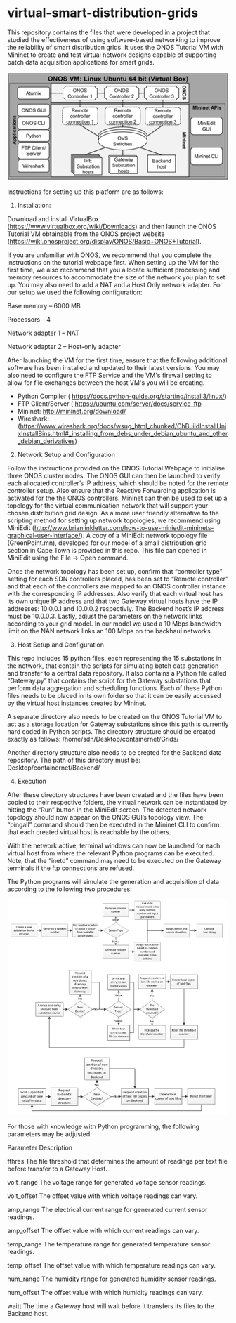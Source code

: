 # virtual-smart-distribution-grids
This repository contains the files that were developed in a project that studied the effectiveness of using software-based networking to improve the reliability of smart distribution grids. It uses the ONOS Tutorial VM with Mininet to create and test virtual network designs capable of supporting batch data acquisition applications for smart grids. 

![alt text](https://github.com/gerhard-brown/virtual-smart-distribution-grids/blob/main/Platform.png?raw=true)

Instructions for setting up this platform are as follows:

1.	Installation:

Download and install VirtualBox (https://www.virtualbox.org/wiki/Downloads) and then launch the ONOS Tutorial VM obtainable from the ONOS project website (https://wiki.onosproject.org/display/ONOS/Basic+ONOS+Tutorial).  

If you are unfamiliar with ONOS, we recommend that you complete the instructions on the tutorial webpage first. When setting up the VM for the first time, we also recommend that you allocate sufficient processing and memory resources to accommodate the size of the network you plan to set up. You may also need to add a NAT and a Host Only network adapter. For our setup we used the following configuration:

Base memory – 6000 MB

Processors – 4

Network adapter 1 – NAT

Network adapter 2 – Host-only adapter


After launching the VM for the first time, ensure that the following additional software has been installed and updated to their latest versions. You may also need to configure the FTP Service and the VM's firewall setting to allow for file exchanges between the host VM's you will be creating. 

-	Python Compiler ( https://docs.python-guide.org/starting/install3/linux/)
-	FTP Client/Server ( https://ubuntu.com/server/docs/service-ftp
-	Mininet: http://mininet.org/download/
-	Wireshark:  (https://www.wireshark.org/docs/wsug_html_chunked/ChBuildInstallUnixInstallBins.html#_installing_from_debs_under_debian_ubuntu_and_other_debian_derivatives)

2.	Network Setup and Configuration

Follow the instructions provided on the ONOS Tutorial Webpage to initialise three ONOS cluster nodes. The ONOS GUI can then be launched to verify each allocated controller’s IP address, which should be noted for the remote controller setup. Also ensure that the Reactive Forwarding application is activated for the the ONOS controllers.
Mininet can then be used to set up a topology for the virtual communication network that will support your chosen distribution grid design. As a more user friendly alternative to the scripting method for setting up network topologies, we recommend using MiniEdit (http://www.brianlinkletter.com/how-to-use-miniedit-mininets-graphical-user-interface/).
A copy of a MiniEdit network topology file (GreenPoint.mn), developed for our model of a small distribution grid section in Cape Town is provided in this repo. This file can opened in MiniEdit using the File -> Open command. 

Once the network topology has been set up, confirm that “controller type” setting for each SDN controllers placed, has been set to “Remote controller” and that each of the controllers are mapped to an ONOS controller instance with the corresponding IP addresses. Also verify that each virtual host has its own unique IP address and that two Gateway virtual hosts have the IP addresses: 10.0.0.1 and 10.0.0.2 respectivly. The Backend host’s IP address must be 10.0.0.3. Lastly, adjust the parameters on the network links according to your grid model. In our model we used a 10 Mbps bandwidth limit on the NAN network links an 100 Mbps on the backhaul networks.

3.	Host Setup and Configuration

This repo includes 15 python files, each representing the 15 substations in the network, that contain the scripts for simulating batch data generation and transfer to a central data repository. It also contains a Python file called “Gateway.py” that contains the script for the Gateway substations that perform data aggregation and scheduling functions. Each of these Python files needs to be placed in its own folder so that it can be easily accessed by the virtual host instances created by Mininet. 

A separate directory also needs to be created on the ONOS Tutorial VM to act as a storage location for Gateway substations since this path is currently hard coded in Python scripts.  The directory structure should be created exactly as follows: /home/sdn/Desktop/containernet/Grids/

Another directory structure also needs to be created for the Backend data repository. The path of this directory must be:  Desktop/containernet/Backend/

4.	Execution

After these directory structures have been created and the files have been copied to their respective folders, the virtual network can be instantiated by hitting the “Run” button in the MiniEdit screen. The detected network topology should now appear on the ONOS GUI’s topology view. The “pingall” command should then be executed in the Mininet CLI to confirm that each created virtual host is reachable by the others. 

With the network active, terminal windows can now be launched for each virtual host from where the relevant Python programs can be executed.  Note, that the “inetd” command may need to be executed on the Gateway terminals if the ftp connections are refused.

The Python programs will simulate the generation and acquisition of data according to the following two procedures:

![alt text](https://github.com/gerhard-brown/virtual-smart-distribution-grids/blob/main/Python%20Procedures.JPG?raw=true)

For those with knowledge with Python programming, the following parameters may be adjusted:

Parameter	Description

fthres	The file threshold that determines the amount of readings per text file before transfer to a Gateway Host.

volt_range	The voltage range for generated voltage sensor readings.

volt_offset	The offset value with which voltage readings can vary. 

amp_range	The electrical current range for generated current sensor readings.

amp_offset	The offset value with which current readings can vary. 

temp_range	The temperature range for generated temperature sensor readings.

temp_offset	The offset value with which temperature readings can vary. 

hum_range	The humidity range for generated humidity sensor readings.

hum_offset	The offset value with which humidity readings can vary. 

waitt	The time a Gateway host will wait before it transfers its files to the Backend host.

 



